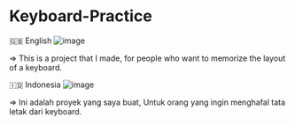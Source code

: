 # Keyboard-Practice

  🇬🇧 English ![image](https://user-images.githubusercontent.com/113757458/197318261-908ec9d5-7507-4660-9a53-3282756203f1.png)

=> This is a project that I made, for people who want to memorize the layout of a keyboard.

  🇮🇩 Indonesia ![image](https://user-images.githubusercontent.com/113757458/197318271-9af288cf-21c3-4dca-8da0-bcada40a0425.png)

=> Ini adalah proyek yang saya buat, Untuk orang yang ingin menghafal tata letak dari keyboard.
